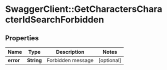 # SwaggerClient::GetCharactersCharacterIdSearchForbidden

## Properties
Name | Type | Description | Notes
------------ | ------------- | ------------- | -------------
**error** | **String** | Forbidden message | [optional] 


